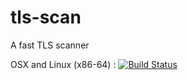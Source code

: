 # tls-scan
A fast TLS scanner

OSX and Linux (x86-64) : 
[![Build Status](https://travis-ci.org/prbinu/tls-scan.svg?branch=master)](https://travis-ci.org/prbinu/tls-scan)
